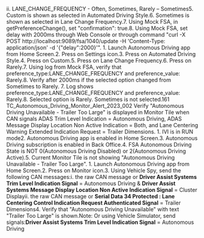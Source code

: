 ii. LANE_CHANGE_FREQUENCY - Often, Sometimes, Rarely – Sometimes5. Custom is shown as selected in Automated Driving Style.6. Sometimes is shown as selected in Lane Change Frequency.7. Using Mock FSA, in getPreferenceChange(), set "confirmation": true.8. Using Mock FSA, set delay with 2000ms through Web Console or through command "curl -X POST http://localhost:9089/fsa/1040/update -H 'Content-Type: application/json' -d '{"delay":2000}'". 1. Launch Autonomous Driving app from Home Screen.2. Press on Settings icon.3. Press on Automated Driving Style.4. Press on Custom.5. Press on Lane Change Frequency.6. Press on Rarely.7. Using log from Mock FSA, verify that preference_type:LANE_CHANGE_FREQUENCY and preference_value: Rarely.8. Verify after 2000ms if the selected option changed from Sometimes to Rarely. 7. Log shows preference_type:LANE_CHANGE_FREQUENCY and preference_value: Rarely.8. Selected option is Rarely. Sometimes is not selected.161 TC_Autonomous_Driving_Monitor_Alert_2023_002 Verify "Autonomous Driving Unavailable - Trailer Too Large" is displayed in Monitor Tile when CAN signals ADAS Trim Level Indication = Autonomous Driving, ADAS Message Display Location Non Active Indication = Both, and Lane Centering Warning Extended Indication Request = Trailer Dimensions. 1. IVI is in RUN mode2. Autonomous Driving app is enabled in Home Screen.3. Autonomous Driving subscription is enabled in Back Office.4. FSA Autonomous Driving State is NOT 0(Autonomous Driving Disabled) or 2(Autonomous Driving Active).5. Current Monitor Tile is not showing "Autonomous Driving Unavailable - Trailer Too Large". 1. Launch Autonomous Driving app from Home Screen.2. Press on Monitor icon.3. Using Vehicle Spy, send the following CAN messages:i. the raw CAN message or **Driver Assist Systems Trim Level Indication Signal** = Autonomous Driving & **Driver Assist Systems Message Display Location Non Active Indication Signal** = Cluster Displayii. the raw CAN message or **Serial Data 34 Protected : Lane Centering Control Indication Request Authenticated Signal** = Trailer Dimensions4. Verify that "Autonomous Driving Unavailable" with text "Trailer Too Large" is shown.Note: Or using Vehicle Simulator, send signals:**Driver Assist Systems Trim Level Indication Signal** = Autonomous Driving